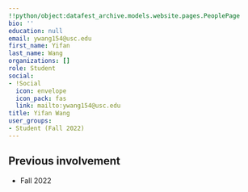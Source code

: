 ```yaml
---
!!python/object:datafest_archive.models.website.pages.PeoplePage
bio: ''
education: null
email: ywang154@usc.edu
first_name: Yifan
last_name: Wang
organizations: []
role: Student
social:
- !Social
  icon: envelope
  icon_pack: fas
  link: mailto:ywang154@usc.edu
title: Yifan Wang
user_groups:
- Student (Fall 2022)
---
```



## Previous involvement

* Fall 2022

